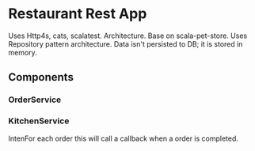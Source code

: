 # Restaurant Rest App

Uses Http4s, cats, scalatest.
Architecture. Base on scala-pet-store. Uses Repository pattern architecture. Data isn't persisted to DB; it is stored in memory.

## Components
### OrderService


### KitchenService
IntenFor each order this will call a callback when a order is completed. 